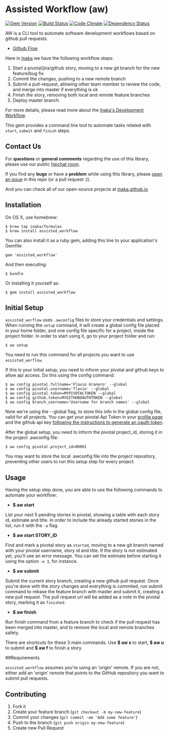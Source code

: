 # Assisted Workflow (aw)

[![Gem Version](https://badge.fury.io/rb/assisted_workflow.png)](http://badge.fury.io/rb/assisted_workflow) [![Build Status](https://travis-ci.org/inaka/assisted_workflow.png?branch=master)](https://travis-ci.org/inaka/assisted_workflow) [![Code Climate](https://codeclimate.com/github/inaka/assisted_workflow.png)](https://codeclimate.com/github/inaka/assisted_workflow)
[![Dependency Status](https://gemnasium.com/inaka/assisted_workflow.svg)](https://gemnasium.com/inaka/assisted_workflow)

AW is a CLI tool to automate software development workflows based on github pull requests.

* [Github Flow](https://guides.github.com/introduction/flow/)

Here in [Inaka](http://inaka.net) we have the following workflow steps:

1. Start a pivotal/jira/github story, moving to a new git branch for the new feature/bug fix
2. Commit the changes, pushing to a new remote branch
3. Submit a pull-request, allowing other team member to review the code, and merge into master if everything is ok
4. Finish the story, removing both local and remote feature branches
5. Deploy master branch.

For more details, please read more about the [Inaka's Development Workflow](https://github.com/inaka/assisted_workflow/wiki/Inaka's-Development-Flow).

This gem provides a command line tool to automate tasks related with `start`, `submit` and `finish` steps.

## Contact Us

For **questions** or **general comments** regarding the use of this library, please use our public
[hipchat room](https://www.hipchat.com/gpBpW3SsT).

If you find any **bugs** or have a **problem** while using this library, please [open an issue](https://github.com/inaka/assisted_workflow/issues/new) in this repo (or a pull request :)).

And you can check all of our open-source projects at [inaka.github.io](http://inaka.github.io)

## Installation

On OS X, use homebrew:

    $ brew tap inaka/formulas
    $ brew install assisted_workflow

You can also install it as a ruby gem, adding this line to your application's Gemfile:

    gem 'assisted_workflow'

And then executing:

    $ bundle

Or installing it yourself as:

    $ gem install assisted_workflow
    
## Initial Setup

`assisted_worflow` uses `.awconfig` files to store your credentials and settings. When running the `setup` command, it will create a global config  file placed in your home folder, and one config file specific for a project, inside the project folder. In order to start using it, go to your project folder and run:

    $ aw setup
    
You need to run this command for all projects you want to use `assisted_worflow`.

If this is your initial setup, you need to inform your pivotal and github keys to allow api access. Do this using the config command:

    $ aw config pivotal.fullname='Flavio Granero' --global
    $ aw config pivotal.username='flavio' --global
    $ aw config pivotal.token=MYPIVOTALTOKEN --global
    $ aw config github.token=MYGITHUBOAUTHTOKEN --global
    $ aw config branch_username='Username for branch names' --global
    
Note we're using the --global flag, to store this info in the global config file, valid for all projects. You can get your pivotal Api Token in your [profile page](https://www.pivotaltracker.com/profile) and the github api key [following the instructions to generate an oauth token](https://help.github.com/articles/creating-an-access-token-for-command-line-use).

After the global setup, you need to inform the pivotal project_id, storing it in the project .awconfig file:

    $ aw config pivotal.project_id=00001

You may want to store the local .awconfig file into the project repository, preventing other users to run this setup step for every project.

## Usage

Having the setup step done, you are able to use the following commands to automate your workflow:

* __$ aw start__

 List your next 5 pending stories in pivotal, showing a table with each story id, estimate and title. In order to include the already started stories in the list, run it with the `-a` flag.
 
* __$ aw start STORY_ID__

 Find and mark a pivotal story as `started`, moving to a new git branch named with your pivotal username, story id and title. If the story is not estimated yet, you'll see an error message. You can set the estimate before starting it using the option `-e 3`, for instance.

* __$ aw submit__

 Submit the current story branch, creating a new github pull request. Once you're done with the story changes and everything is commited, run submit command to rebase the feature branch with master and submit it, creating a new pull request. The pull request url will be added as a note in the pivotal story, marking it as `finished`.
 
* __$ aw finish__

 Run finish command from a feature branch to check if the pull request has been merged into master, and to remove the local and remote branches safety.
 
There are shortcuts for these 3 main commands. Use __$ aw s__ to start, __$ aw u__ to submit and __$ aw f__ to finish a story.

##Requirements

`assisted_workflow` assumes you're using an 'origin' remote. If you are not,
either add an 'origin' remote that points to the GitHub repository you want to submit pull requests.

## Contributing

1. Fork it
2. Create your feature branch (`git checkout -b my-new-feature`)
3. Commit your changes (`git commit -am 'Add some feature'`)
4. Push to the branch (`git push origin my-new-feature`)
5. Create new Pull Request
